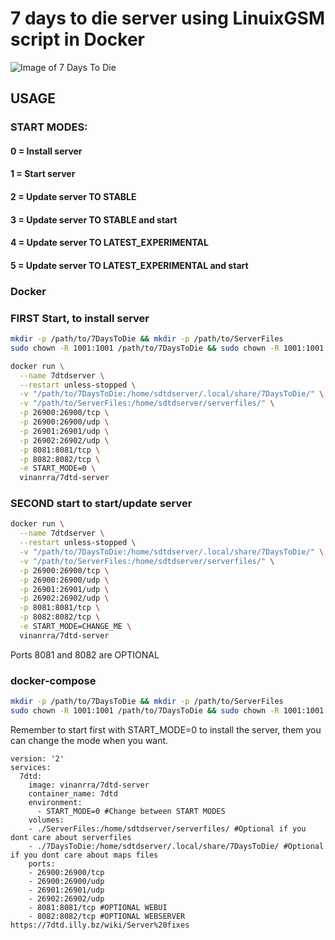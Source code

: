 # 7 days to die server using LinuixGSM script in Docker

![Image of 7 Days To Die](https://raw.githubusercontent.com/vinanrra/Docker-7DaysToDie/master/7dtd.png)

## USAGE

### START MODES:

#### 0 = Install server

#### 1 = Start server

#### 2 = Update server TO STABLE

#### 3 = Update server TO STABLE and start

#### 4 = Update server TO LATEST_EXPERIMENTAL

#### 5 = Update server TO LATEST_EXPERIMENTAL and start

### Docker

### FIRST Start, to install server
```bash
mkdir -p /path/to/7DaysToDie && mkdir -p /path/to/ServerFiles
sudo chown -R 1001:1001 /path/to/7DaysToDie && sudo chown -R 1001:1001 /path/to/ServerFiles
```

```bash
docker run \
  --name 7dtdserver \
  --restart unless-stopped \
  -v "/path/to/7DaysToDie:/home/sdtdserver/.local/share/7DaysToDie/" \
  -v "/path/to/ServerFiles:/home/sdtdserver/serverfiles/" \
  -p 26900:26900/tcp \
  -p 26900:26900/udp \
  -p 26901:26901/udp \
  -p 26902:26902/udp \
  -p 8081:8081/tcp \
  -p 8082:8082/tcp \
  -e START_MODE=0 \
  vinanrra/7dtd-server
```

### SECOND start to start/update server

```bash
docker run \
  --name 7dtdserver \
  --restart unless-stopped \
  -v "/path/to/7DaysToDie:/home/sdtdserver/.local/share/7DaysToDie/" \
  -v "/path/to/ServerFiles:/home/sdtdserver/serverfiles/" \
  -p 26900:26900/tcp \
  -p 26900:26900/udp \
  -p 26901:26901/udp \
  -p 26902:26902/udp \
  -p 8081:8081/tcp \
  -p 8082:8082/tcp \
  -e START_MODE=CHANGE_ME \
  vinanrra/7dtd-server
```

Ports 8081 and 8082 are OPTIONAL

### docker-compose

```bash
mkdir -p /path/to/7DaysToDie && mkdir -p /path/to/ServerFiles
sudo chown -R 1001:1001 /path/to/7DaysToDie && sudo chown -R 1001:1001 /path/to/ServerFiles
```
Remember to start first with START_MODE=0 to install the server, them you can change the mode when you want.

```
version: '2'
services:
  7dtd:
    image: vinanrra/7dtd-server
    container_name: 7dtd
    environment:
      - START_MODE=0 #Change between START MODES
    volumes:
    - ./ServerFiles:/home/sdtdserver/serverfiles/ #Optional if you dont care about serverfiles
    - ./7DaysToDie:/home/sdtdserver/.local/share/7DaysToDie/ #Optional if you dont care about maps files
    ports:
    - 26900:26900/tcp
    - 26900:26900/udp
    - 26901:26901/udp
    - 26902:26902/udp
    - 8081:8081/tcp #OPTIONAL WEBUI
    - 8082:8082/tcp #OPTIONAL WEBSERVER https://7dtd.illy.bz/wiki/Server%20fixes
```
